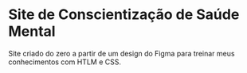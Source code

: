 # Site de Conscientização de Saúde Mental
Site criado do zero a partir de um design do Figma para treinar meus conhecimentos com HTLM e CSS.
